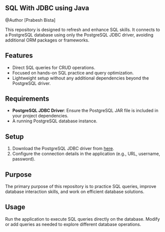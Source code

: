 ## SQL With JDBC using Java
@Author [Prabesh Bista]

This repository is designed to refresh and enhance SQL skills. It connects to a PostgreSQL database using only the PostgreSQL JDBC driver, avoiding additional ORM packages or frameworks.

## Features
- Direct SQL queries for CRUD operations.
- Focused on hands-on SQL practice and query optimization.
- Lightweight setup without any additional dependencies beyond the PostgreSQL driver.

## Requirements
- **PostgreSQL JDBC Driver**: Ensure the PostgreSQL JAR file is included in your project dependencies.
- A running PostgreSQL database instance.

## Setup
1. Download the PostgreSQL JDBC driver from [here](https://jdbc.postgresql.org).
2. Configure the connection details in the application (e.g., URL, username, password).

## Purpose
The primary purpose of this repository is to practice SQL queries, improve database interaction skills, and work on efficient database solutions.

## Usage
Run the application to execute SQL queries directly on the database. Modify or add queries as needed to explore different database operations.
